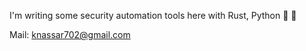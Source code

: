 I'm writing some security automation tools here with Rust, Python :crab: :snake:

Mail: knassar702@gmail.com
